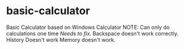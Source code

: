 # basic-calculator
Basic Calculator based on Windows Calculator
NOTE:
  Can only do calculations one time *Needs to fix*.
  Backspace doesn't work correctly.
  History Doesn't work
  Memory doesn't work.

